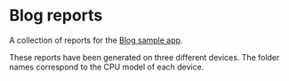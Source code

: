 # Blog reports

A collection of reports for the [Blog sample app](https://github.com/loriswit/pharus-sample-apps/tree/main/blog).

These reports have been generated on three different devices. The folder names correspond to the CPU model of each device.
